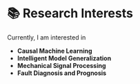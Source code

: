 # 📚 Research Interests
Currently, I am interested in 
- **Causal Machine Learning**
- **Intelligent Model Generalization**
- **Mechanical Signal Processing**
- **Fault Diagnosis and Prognosis**